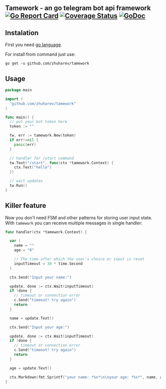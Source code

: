 ## Tamework - an go telegram bot api framework [![Go Report Card](https://goreportcard.com/badge/github.com/zhuharev/tamework)](https://goreportcard.com/report/github.com/zhuharev/tamework) [![Coverage Status](https://coveralls.io/repos/github/zhuharev/tamework/badge.svg?branch=master)](https://coveralls.io/github/zhuharev/tamework?branch=master) [![GoDoc](https://godoc.org/github.com/zhuharev/tamework?status.svg)](http://godoc.org/github.com/zhuharev/tamework)

## Instalation

First you need [go language](https://golang.org/dl/).

For install from command just use:

`go get -u github.com/zhuharev/tamework`

## Usage

```go
package main

import (
  "github.com/zhuharev/tamework"
)

func main() {
  // put your bot token here
  token := ""

  tw, err := tamework.New(token)
  if err!=nil {
    panic(err)
  }

  // handler for /start command
  tw.Text("/start", func(ctx *tamework.Context) {
    ctx.Text("hello")
  })

  // wait updates
  tw.Run()
}
```

## Killer feature

Now you don't need FSM and other patterns for storing user input state. With `tamework` you can receive multiple messages in single handler:

```go
func handler(ctx *tamework.Context) {

  var (
    name = ""
    age = "0"

    // The time after which the user's choice or input is reset
    inputTimeout = 30 * time.Second
  )

  ctx.Send("Input your name:")

  update, done := ctx.Wait(inputTimeout)
  if !done {
    // timeout or connection error
    c.Send("timeout! try again")
    return
  }

  name = update.Text()

  ctx.Send("Input your age:")

  update, done := ctx.Wait(inputTimeout)
  if !done {
    // timeout or connection error
    c.Send("timeout! try again")
    return
  }

  age = update.Text()

  ctx.Markdown(fmt.Sprintf("your name: *%s*\n\nyour age: *%s*", name, age))
}
```
